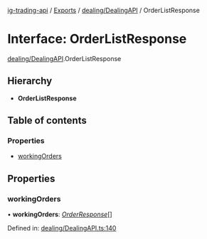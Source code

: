 [ig-trading-api](../README.md) / [Exports](../modules.md) / [dealing/DealingAPI](../modules/dealing_dealingapi.md) / OrderListResponse

# Interface: OrderListResponse

[dealing/DealingAPI](../modules/dealing_dealingapi.md).OrderListResponse

## Hierarchy

- **OrderListResponse**

## Table of contents

### Properties

- [workingOrders](dealing_dealingapi.orderlistresponse.md#workingorders)

## Properties

### workingOrders

• **workingOrders**: [_OrderResponse_](dealing_dealingapi.orderresponse.md)[]

Defined in: [dealing/DealingAPI.ts:140](https://github.com/bennycode/ig-trading-api/blob/2436905/src/dealing/DealingAPI.ts#L140)
